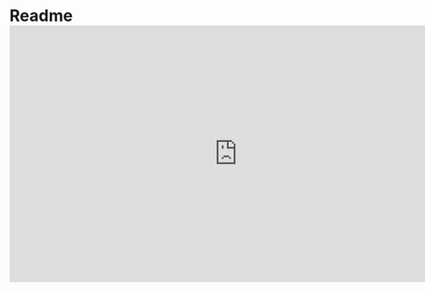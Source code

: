 <h1>Readme
<iframe style="border: 1px solid rgba(0, 0, 0, 0.1);" width="800" height="450" src="https://www.figma.com/embed?embed_host=share&url=https%3A%2F%2Fwww.figma.com%2Fproto%2FmFm18aQYPWecCqj9LBSQNK%2FJogo-Com-Automatos%3Fnode-id%3D30%253A703%26scaling%3Dcontain%26page-id%3D0%253A1%26starting-point-node-id%3D30%253A703" allowfullscreen></iframe>
